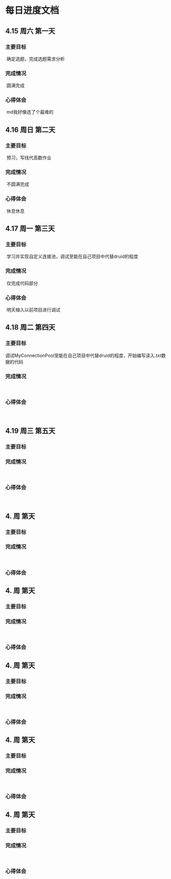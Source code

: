 # 每日进度文档



## 4.15	周六	第一天

### 主要目标

​	确定选题，完成选题需求分析

### 完成情况

​	圆满完成

### 心得体会

​	md我好像选了个最难的



## 4.16	周日	第二天

### 主要目标

​	预习，写线代高数作业

### 完成情况

​	不圆满完成

### 心得体会

​	休息休息



## 4.17	周一	第三天

### 主要目标

​	学习并实现自定义连接池，调试至能在自己项目中代替druid的程度

### 完成情况

​	仅完成代码部分

### 心得体会

​	明天植入以前项目进行调试



## 4.18	周二	第四天

### 主要目标

​	调试MyConnectionPool至能在自己项目中代替druid的程度，开始编写读入.txt数据的代码

### 完成情况

​	

### 心得体会

​	

## 4.19	周三	第五天

### 主要目标



### 完成情况

​	

### 心得体会

​	

## 4.	周	第天

### 主要目标



### 完成情况

​	

### 心得体会



## 4.	周	第天

### 主要目标



### 完成情况

​	

### 心得体会



## 4.	周	第天

### 主要目标



### 完成情况

​	

### 心得体会



## 4.	周	第天

### 主要目标



### 完成情况

​	

### 心得体会



## 4.	周	第天

### 主要目标



### 完成情况

​	

### 心得体会